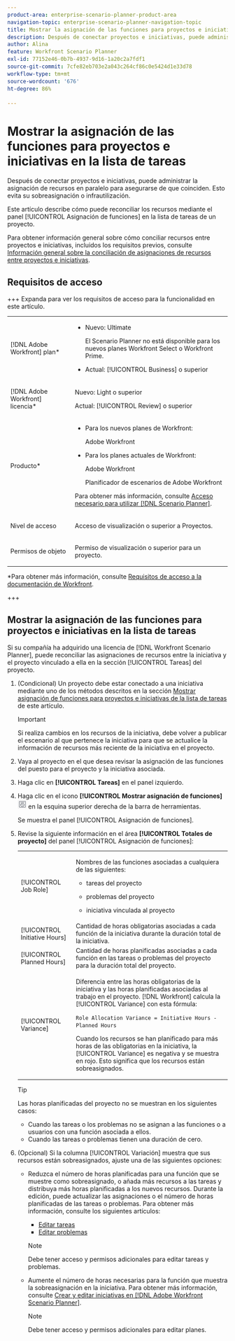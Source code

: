 ```yaml
---
product-area: enterprise-scenario-planner-product-area
navigation-topic: enterprise-scenario-planner-navigation-topic
title: Mostrar la asignación de las funciones para proyectos e iniciativas en la lista de tareas
description: Después de conectar proyectos e iniciativas, puede administrar la asignación de recursos en paralelo para asegurarse de que coinciden. Esto evita su sobreasignación o infrautilización.
author: Alina
feature: Workfront Scenario Planner
exl-id: 77152e46-0b7b-4937-9d16-1a20c2a7fdf1
source-git-commit: 7cfe82eb703e2a043c264cf86c0e5424d1e33d78
workflow-type: tm+mt
source-wordcount: '676'
ht-degree: 86%

---
```


# Mostrar la asignación de las funciones para proyectos e iniciativas en la lista de tareas

<!--Audited: 07/2024-->

Después de conectar proyectos e iniciativas, puede administrar la asignación de recursos en paralelo para asegurarse de que coinciden. Esto evita su sobreasignación o infrautilización.

Este artículo describe cómo puede reconciliar los recursos mediante el panel [!UICONTROL Asignación de funciones] en la lista de tareas de un proyecto.

Para obtener información general sobre cómo conciliar recursos entre proyectos e iniciativas, incluidos los requisitos previos, consulte [Información general sobre la conciliación de asignaciones de recursos entre proyectos e iniciativas](../scenario-planner/overview-reconcile-allocations-between-projects-initiatives.md).

## Requisitos de acceso

+++ Expanda para ver los requisitos de acceso para la funcionalidad en este artículo.

<table style="table-layout:auto"> 
 <col> 
 <col> 
 <tbody> 
  <tr> 
   <td> <p>[!DNL Adobe Workfront] plan*</p> </td> 
   <td> <ul></li>
   <li><p>Nuevo: Ultimate </p></li>
   <p>El Scenario Planner no está disponible para los nuevos planes Workfront Select o Workfront Prime. </p>
   <li><p>Actual: [!UICONTROL Business] o superior</p></ul>
   </td> 
  </tr> 
  <tr> 
   <td> <p>[!DNL Adobe Workfront] licencia*</p> </td> 
   <td> <p>Nuevo: Light o superior</p> 
   <p>Actual: [!UICONTROL Review] o superior</p> </td> 
  </tr> 
  <tr> 
   <td>Producto* </td> 
   <td> <ul><li><p>Para los nuevos planes de Workfront:</p><p> Adobe Workfront</li></p>
   <li><p>Para los planes actuales de Workfront: </p>
   <p>Adobe Workfront</p> <p>Planificador de escenarios de Adobe Workfront</p></li></ul>

<p>Para obtener más información, consulte <a href="../scenario-planner/access-needed-to-use-sp.md" class="MCXref xref">Acceso necesario para utilizar [!DNL Scenario Planner]</a>. </p> </td> 
  </tr> 
  <tr data-mc-conditions=""> 
   <td>Nivel de acceso </td> 
   <td> <p>Acceso de visualización o superior a Proyectos.</p> </td> 
  </tr> 
  <tr data-mc-conditions=""> 
   <td> <p>Permisos de objeto </p> </td> 
   <td> <p> Permiso de visualización o superior para un proyecto.</p> </td> 
  </tr> 
 </tbody> 
</table>

*Para obtener más información, consulte [Requisitos de acceso a la documentación de Workfront](/help/quicksilver/administration-and-setup/add-users/access-levels-and-object-permissions/access-level-requirements-in-documentation.md).

+++

## Mostrar la asignación de las funciones para proyectos e iniciativas en la lista de tareas

Si su compañía ha adquirido una licencia de [!DNL Workfront Scenario Planner], puede reconciliar las asignaciones de recursos entre la iniciativa y el proyecto vinculado a ella en la sección [!UICONTROL Tareas] del proyecto.

1. (Condicional) Un proyecto debe estar conectado a una iniciativa mediante uno de los métodos descritos en la sección [Mostrar asignación de funciones para proyectos e iniciativas de la lista de tareas](#show-role-allocation-for-projects-and-initiatives-in-the-task-list) de este artículo.

   >[!IMPORTANT]
   >
   >Si realiza cambios en los recursos de la iniciativa, debe volver a publicar el escenario al que pertenece la iniciativa para que se actualice la información de recursos más reciente de la iniciativa en el proyecto.

1. Vaya al proyecto en el que desea revisar la asignación de las funciones del puesto para el proyecto y la iniciativa asociada.
1. Haga clic en **[!UICONTROL Tareas]** en el panel izquierdo.
1. Haga clic en el icono **[!UICONTROL Mostrar asignación de funciones]** ![Mostrar asignación de funciones](assets/show-role-allocation-icon.png) en la esquina superior derecha de la barra de herramientas.

   Se muestra el panel [!UICONTROL Asignación de funciones].

   <!--
   <p data-mc-conditions="QuicksilverOrClassic.Draft mode">(NOTE: ensure this step stays 5 to match the mention of it in the section below)</p>
   -->

1. Revise la siguiente información en el área **[!UICONTROL Totales de proyecto]** del panel [!UICONTROL Asignación de funciones]:

   <table style="table-layout:auto"> 
    <col> 
    <col> 
    <tbody> 
     <tr> 
      <td role="rowheader">[!UICONTROL Job Role]</td> 
      <td> <p>Nombres de las funciones asociadas a cualquiera de las siguientes:</p> 
       <ul> 
        <li> <p>tareas del proyecto</p> </li> 
        <li> <p>problemas del proyecto</p> </li> 
        <li> <p>iniciativa vinculada al proyecto</p> </li> 
       </ul> </td> 
     </tr> 
     <tr> 
      <td role="rowheader">[!UICONTROL Initiative Hours]</td> 
      <td>Cantidad de horas obligatorias asociadas a cada función de la iniciativa durante la duración total de la iniciativa. </td> 
     </tr> 
     <tr> 
      <td role="rowheader">[!UICONTROL Planned Hours]</td> 
      <td>Cantidad de horas planificadas asociadas a cada función en las tareas o problemas del proyecto para la duración total del proyecto. </td> 
     </tr> 
     <tr> 
      <td role="rowheader">[!UICONTROL Variance]</td> 
      <td> <p>Diferencia entre las horas obligatorias de la iniciativa y las horas planificadas asociadas al trabajo en el proyecto. [!DNL Workfront] calcula la [!UICONTROL Variance] con esta fórmula:</p> <p><code>Role Allocation Variance = Initiative Hours - Planned Hours</code> </p> <p>Cuando los recursos se han planificado para más horas de las obligatorias en la iniciativa, la [!UICONTROL Variance] es negativa y se muestra en rojo. Esto significa que los recursos están sobreasignados. </p> </td> 
     </tr> 
    </tbody> 
   </table>

   >[!TIP]
   >
   >Las horas planificadas del proyecto no se muestran en los siguientes casos:
   >
   >   
   >   
   >   * Cuando las tareas o los problemas no se asignan a las funciones o a usuarios con una función asociada a ellos.
   >   * Cuando las tareas o problemas tienen una duración de cero.
   >   
   >



1. (Opcional) Si la columna [!UICONTROL Variación] muestra que sus recursos están sobreasignados, ajuste una de las siguientes opciones:

   * Reduzca el número de horas planificadas para una función que se muestre como sobreasignado, o añada más recursos a las tareas y distribuya más horas planificadas a los nuevos recursos. Durante la edición, puede actualizar las asignaciones o el número de horas planificadas de las tareas o problemas. Para obtener más información, consulte los siguientes artículos:

      * [Editar tareas](../manage-work/tasks/manage-tasks/edit-tasks.md)
      * [Editar problemas](../manage-work/issues/manage-issues/edit-issues.md)

     >[!NOTE]
     >
     >Debe tener acceso y permisos adicionales para editar tareas y problemas.

   * Aumente el número de horas necesarias para la función que muestra la sobreasignación en la iniciativa. Para obtener más información, consulte [Crear y editar iniciativas en [!DNL Adobe Workfront Scenario Planner]](create-and-edit-initiatives.md).

     >[!NOTE]
     >
     >Debe tener acceso y permisos adicionales para editar planes.


